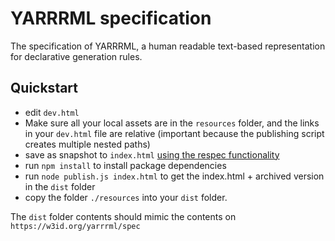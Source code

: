 # YARRRML specification

The specification of YARRRML,
a human readable text-based representation for declarative generation rules.

## Quickstart

- edit `dev.html`
- Make sure all your local assets are in the `resources` folder, and the links in your `dev.html` file are relative (important because the publishing script creates multiple nested paths)
- save as snapshot to `index.html` [using the respec functionality](https://respec.org/docs/#using-browser)
- run `npm install` to install package dependencies
- run `node publish.js index.html` to get the index.html + archived version in the `dist` folder
- copy the folder `./resources` into your `dist` folder.

The `dist` folder contents should mimic the contents on `https://w3id.org/yarrrml/spec`
